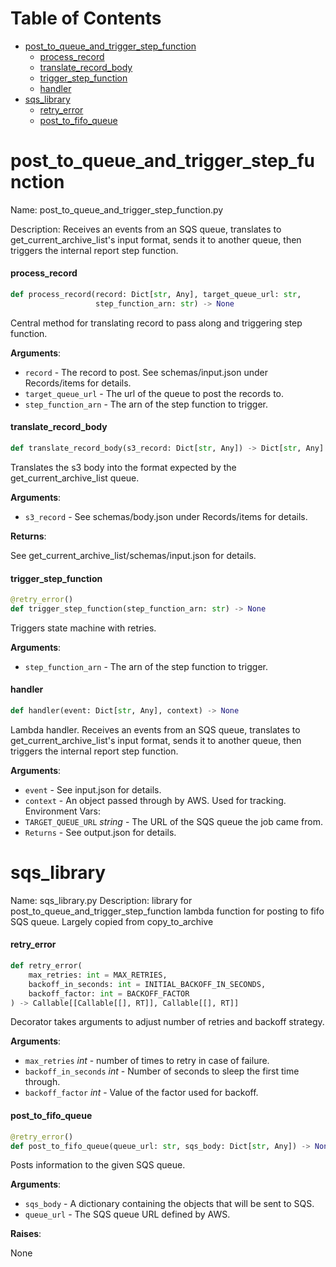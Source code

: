 # Table of Contents

* [post\_to\_queue\_and\_trigger\_step\_function](#post_to_queue_and_trigger_step_function)
  * [process\_record](#post_to_queue_and_trigger_step_function.process_record)
  * [translate\_record\_body](#post_to_queue_and_trigger_step_function.translate_record_body)
  * [trigger\_step\_function](#post_to_queue_and_trigger_step_function.trigger_step_function)
  * [handler](#post_to_queue_and_trigger_step_function.handler)
* [sqs\_library](#sqs_library)
  * [retry\_error](#sqs_library.retry_error)
  * [post\_to\_fifo\_queue](#sqs_library.post_to_fifo_queue)

<a id="post_to_queue_and_trigger_step_function"></a>

# post\_to\_queue\_and\_trigger\_step\_function

Name: post_to_queue_and_trigger_step_function.py

Description: Receives an events from an SQS queue, translates to get_current_archive_list's input format,
sends it to another queue, then triggers the internal report step function.

<a id="post_to_queue_and_trigger_step_function.process_record"></a>

#### process\_record

```python
def process_record(record: Dict[str, Any], target_queue_url: str,
                   step_function_arn: str) -> None
```

Central method for translating record to pass along and triggering step function.

**Arguments**:

- `record` - The record to post. See schemas/input.json under Records/items for details.
- `target_queue_url` - The url of the queue to post the records to.
- `step_function_arn` - The arn of the step function to trigger.

<a id="post_to_queue_and_trigger_step_function.translate_record_body"></a>

#### translate\_record\_body

```python
def translate_record_body(s3_record: Dict[str, Any]) -> Dict[str, Any]
```

Translates the s3 body into the format expected by the get_current_archive_list queue.

**Arguments**:

- `s3_record` - See schemas/body.json under Records/items for details.
  

**Returns**:

  See get_current_archive_list/schemas/input.json for details.

<a id="post_to_queue_and_trigger_step_function.trigger_step_function"></a>

#### trigger\_step\_function

```python
@retry_error()
def trigger_step_function(step_function_arn: str) -> None
```

Triggers state machine with retries.

**Arguments**:

- `step_function_arn` - The arn of the step function to trigger.

<a id="post_to_queue_and_trigger_step_function.handler"></a>

#### handler

```python
def handler(event: Dict[str, Any], context) -> None
```

Lambda handler.
Receives an events from an SQS queue, translates to get_current_archive_list's input format,
sends it to another queue, then triggers the internal report step function.

**Arguments**:

- `event` - See input.json for details.
- `context` - An object passed through by AWS. Used for tracking.
  Environment Vars:
- `TARGET_QUEUE_URL` _string_ - The URL of the SQS queue the job came from.
- `Returns` - See output.json for details.

<a id="sqs_library"></a>

# sqs\_library

Name: sqs_library.py
Description: library for post_to_queue_and_trigger_step_function lambda function for posting to fifo SQS queue.
Largely copied from copy_to_archive

<a id="sqs_library.retry_error"></a>

#### retry\_error

```python
def retry_error(
    max_retries: int = MAX_RETRIES,
    backoff_in_seconds: int = INITIAL_BACKOFF_IN_SECONDS,
    backoff_factor: int = BACKOFF_FACTOR
) -> Callable[[Callable[[], RT]], Callable[[], RT]]
```

Decorator takes arguments to adjust number of retries and backoff strategy.

**Arguments**:

- `max_retries` _int_ - number of times to retry in case of failure.
- `backoff_in_seconds` _int_ - Number of seconds to sleep the first time through.
- `backoff_factor` _int_ - Value of the factor used for backoff.

<a id="sqs_library.post_to_fifo_queue"></a>

#### post\_to\_fifo\_queue

```python
@retry_error()
def post_to_fifo_queue(queue_url: str, sqs_body: Dict[str, Any]) -> None
```

Posts information to the given SQS queue.

**Arguments**:

- `sqs_body` - A dictionary containing the objects that will be sent to SQS.
- `queue_url` - The SQS queue URL defined by AWS.

**Raises**:

  None

